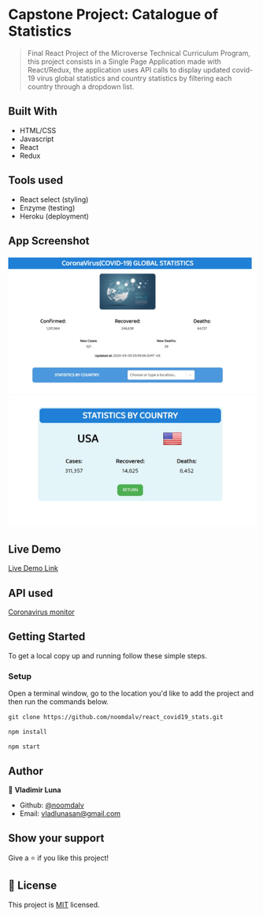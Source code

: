 # Capstone Project: Catalogue of Statistics

> Final React Project of the Microverse Technical Curriculum Program, this project consists in a Single Page Application made with React/Redux, the application uses API calls to display updated covid-19 virus global statistics and country statistics by filtering each country through a dropdown list.

## Built With

- HTML/CSS
- Javascript
- React
- Redux

## Tools used

- React select (styling)
- Enzyme (testing)
- Heroku (deployment)

## App Screenshot
![screenshot](./src/utils/screenshot1.jpg)
![screenshot](./src/utils/screenshot2.jpg)

## Live Demo

[Live Demo Link](https://covid-19statistics.herokuapp.com/)

## API used

[Coronavirus monitor](https://rapidapi.com/astsiatsko/api/coronavirus-monitor)

## Getting Started

To get a local copy up and running follow these simple steps.

### Setup

Open a terminal window, go to the location you'd like to add the project and then run the commands below.

```console
git clone https://github.com/noomdalv/react_covid19_stats.git
```

```console
npm install
```

```console
npm start
```

## Author

👤 **Vladimir Luna**

- Github: [@noomdalv](https://github.com/noomdalv)
- Email: vladlunasan@gmail.com

## Show your support

Give a ⭐️ if you like this project!


## 📝 License

This project is [MIT](https://opensource.org/licenses/MIT) licensed.
